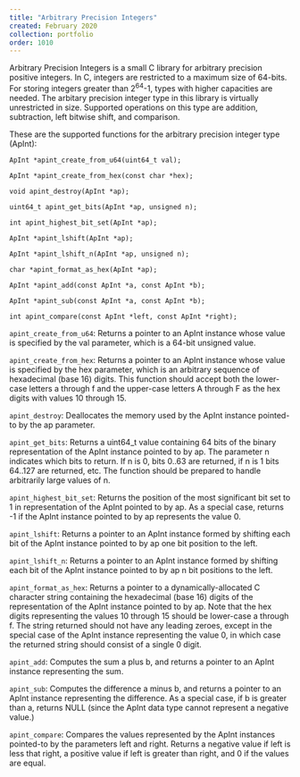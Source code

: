 ```yaml
---
title: "Arbitrary Precision Integers"
created: February 2020
collection: portfolio
order: 1010
---
```

Arbitrary Precision Integers is a small C library for arbitrary precision positive integers. In C, integers are restricted to a maximum size of 64-bits. For storing integers greater than 2<sup>64</sup>-1, types with higher capacities are needed. The arbitary precision integer type in this library is virtually unrestricted in size. Supported operations on this type are addition, subtraction, left bitwise shift, and comparison.

These are the supported functions for the arbitrary precision integer type (ApInt):

`ApInt *apint_create_from_u64(uint64_t val);`

`ApInt *apint_create_from_hex(const char *hex);`

`void apint_destroy(ApInt *ap);`

`uint64_t apint_get_bits(ApInt *ap, unsigned n);`

`int apint_highest_bit_set(ApInt *ap);`

`ApInt *apint_lshift(ApInt *ap);`

`ApInt *apint_lshift_n(ApInt *ap, unsigned n);`

`char *apint_format_as_hex(ApInt *ap);`

`ApInt *apint_add(const ApInt *a, const ApInt *b);`

`ApInt *apint_sub(const ApInt *a, const ApInt *b);`

`int apint_compare(const ApInt *left, const ApInt *right);`

`apint_create_from_u64`: Returns a pointer to an ApInt instance whose value is specified by the val parameter, which is a 64-bit unsigned value.

`apint_create_from_hex`: Returns a pointer to an ApInt instance whose value is specified by the hex parameter, which is an arbitrary sequence of hexadecimal (base 16) digits. This function should accept both the lower-case letters a through f and the upper-case letters A through F as the hex digits with values 10 through 15.

`apint_destroy`: Deallocates the memory used by the ApInt instance pointed-to by the ap parameter.

`apint_get_bits`: Returns a uint64_t value containing 64 bits of the binary representation of the ApInt instance pointed to by ap. The parameter n indicates which bits to return. If n is 0, bits 0..63 are returned, if n is 1 bits 64..127 are returned, etc. The function should be prepared to handle arbitrarily large values of n.

`apint_highest_bit_set`: Returns the position of the most significant bit set to 1 in representation of the ApInt pointed to by ap. As a special case, returns -1 if the ApInt instance pointed to by ap represents the value 0.

`apint_lshift`: Returns a pointer to an ApInt instance formed by shifting each bit of the ApInt instance pointed to by ap one bit position to the left.

`apint_lshift_n`: Returns a pointer to an ApInt instance formed by shifting each bit of the ApInt instance pointed to by ap n bit positions to the left.

`apint_format_as_hex`: Returns a pointer to a dynamically-allocated C character string containing the hexadecimal (base 16) digits of the representation of the ApInt instance pointed to by ap. Note that the hex digits representing the values 10 through 15 should be lower-case a through f. The string returned should not have any leading zeroes, except in the special case of the ApInt instance representing the value 0, in which case the returned string should consist of a single 0 digit.

`apint_add`: Computes the sum a plus b, and returns a pointer to an ApInt instance representing the sum.

`apint_sub`: Computes the difference a minus b, and returns a pointer to an ApInt instance representing the difference. As a special case, if b is greater than a, returns NULL (since the ApInt data type cannot represent a negative value.)

`apint_compare`: Compares the values represented by the ApInt instances pointed-to by the parameters left and right. Returns a negative value if left is less that right, a positive value if left is greater than right, and 0 if the values are equal.
